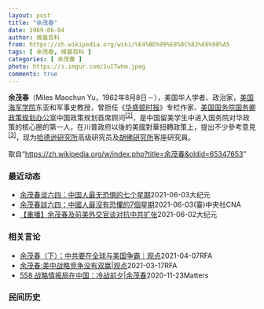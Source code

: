 ```yaml
---
layout: post
title: "余茂春"
date: 1989-06-04
author: 维基百科
from: https://zh.wikipedia.org/wiki/%E4%BD%99%E8%8C%82%E6%98%A5
tags: [ 余茂春, 维基百科 ]
categories: [ 余茂春 ]
photo: https://i.imgur.com/1uITwhm.jpeg
comments: true
---
```

<div class="mw-parser-output">
<p><b>余茂春</b>（Miles Maochun Yu，1962年8月8日<span class="useeditintro" title="Template:BLP editintro">－</span>），美国华人学者、政治家，<a href="/wiki/%E7%BE%8E%E5%9B%BD%E6%B5%B7%E5%86%9B%E5%AD%A6%E9%99%A2" title="美国海军学院">美国海军学院</a>东亚和军事史教授，曾担任《<a href="/wiki/%E5%8D%8E%E7%9B%9B%E9%A1%BF%E6%97%B6%E6%8A%A5" title="华盛顿时报">华盛顿时报</a>》专栏作家、<a href="/wiki/%E7%BE%8E%E5%9B%BD%E5%9B%BD%E5%8A%A1%E9%99%A2" title="美国国务院">美国国务院</a><a href="/wiki/%E7%BE%8E%E5%9B%BD%E5%9B%BD%E5%8A%A1%E5%8D%BF" title="美国国务卿">国务卿</a><a href="/wiki/%E6%94%BF%E7%AD%96%E8%A7%84%E5%88%92%E5%8A%9E%E5%85%AC%E5%AE%A4" title="政策规划办公室">政策规划办公室</a>中国政策规划首席顾问<sup id="cite_ref-BGWT_2-0" class="reference"><a href="#cite_note-BGWT-2">[2]</a></sup>，是中国留美学生中进入国务院对华政策的核心圈的第一人，在川普政府以後的美國對華扭轉政策上，提出不少參考意見<sup id="cite_ref-voa1117_3-0" class="reference"><a href="#cite_note-voa1117-3">[3]</a></sup>，现为<a href="/wiki/%E5%93%88%E5%BE%B7%E9%81%9C%E7%A0%94%E7%A9%B6%E6%89%80" title="哈德遜研究所">哈德逊研究所</a>高级研究员及<a href="/wiki/%E8%83%A1%E4%BD%9B%E7%A0%94%E7%A9%B6%E6%89%80" title="胡佛研究所">胡佛研究所</a>客座研究員。
</p>
</div><noscript><img src="//zh.wikipedia.org/wiki/Special:CentralAutoLogin/start?type=1x1" alt="" title="" width="1" height="1" style="border: none; position: absolute;"></noscript>
<div class="printfooter">取自“<a dir="ltr" href="https://zh.wikipedia.org/w/index.php?title=余茂春&amp;oldid=65347653">https://zh.wikipedia.org/w/index.php?title=余茂春&amp;oldid=65347653</a>”</div><div id="recent-news"><h3>最近动态</h3><ul><li><a href="https://nodebe4.github.io/waimei/2021-06-03/%E4%BD%99%E8%8C%82%E6%98%A5%E8%B0%88%E5%85%AD%E5%9B%9B-%E4%B8%AD%E5%9B%BD%E4%BA%BA%E6%9C%80%E6%97%A0%E6%81%90%E6%83%A7%E7%9A%84%E4%B8%83%E4%B8%AA%E6%98%9F%E6%9C%9F" title="余茂春谈六四：中国人最无恐惧的七个星期—— 【大纪元2021年06月04日讯】（大纪元记者徐简综合报导）美国前川普（特朗普）政府的中国政策顾问余茂春说，1989年天安门民主运动对他非常震撼，改变...">余茂春谈六四：中国人最无恐惧的七个星期</a><time>2021-06-03</time><a class="tag">大纪元</a></li>
<li><a href="https://nodebe4.github.io/waimei/2021-06-03/%E4%BD%99%E8%8C%82%E6%98%A5%E8%AB%87%E5%85%AD%E5%9B%9B-%E4%B8%AD%E5%9C%8B%E4%BA%BA%E6%9C%80%E6%B2%92%E6%9C%89%E6%81%90%E6%87%BC%E7%9A%847%E5%80%8B%E6%98%9F%E6%9C%9F" title="余茂春談六四：中國人最沒有恐懼的7個星期—— 余茂春表示，1989年天安門民主運動是中國人自共產黨上台以來最自由、最沒有恐懼的7個星期，深刻影響了他對美國政府中國政策的建議。（中央社檔案照片） ...">余茂春談六四：中國人最沒有恐懼的7個星期</a><time>2021-06-03</time><a class="tag">(臺)中央社CNA</a></li>
<li><a href="https://nodebe4.github.io/waimei/2021-06-02/%E9%87%8D%E6%92%AD-%E4%BD%99%E8%8C%82%E6%98%A5%E5%8F%8A%E5%89%8D%E7%BE%8E%E5%A4%96%E4%BA%A4%E5%AE%98%E8%B0%88%E5%AF%B9%E6%8A%97%E4%B8%AD%E5%85%B1%E6%89%A9%E5%BC%A0" title="【重播】余茂春及前美外交官谈对抗中共扩张—— 【大纪元2021年06月03日讯】（大纪元记者陶明报导）美国智库哈德逊研究所日前举办网络论坛，前美国国务院首席中国政策顾问余茂春、前美外交官谈对抗中...">【重播】余茂春及前美外交官谈对抗中共扩张</a><time>2021-06-02</time><a class="tag">大纪元</a></li>
</ul></div><div id="open-opinion"><h3>相关言论</h3><ul><li><a href="https://nodebe4.github.io/opinion/2021-04-07/%E4%BD%99%E8%8C%82%E6%98%A5-%E4%B8%8B-%E4%B8%AD%E5%85%B1%E8%A6%81%E5%9C%A8%E5%85%A8%E7%90%83%E4%B8%8E%E7%BE%8E%E5%9B%BD%E4%BA%89%E9%9C%B8-%E8%A7%82%E7%82%B9/" title="自由亚洲电台">余茂春（下）：中共要在全球与美国争霸｜观点</a><time>2021-04-07</time><a class="tag">RFA</a></li>
<li><a href="https://nodebe4.github.io/opinion/2021-03-17/%E4%BD%99%E8%8C%82%E6%98%A5-%E7%BE%8E%E4%B8%AD%E6%88%98%E7%95%A5%E7%AB%9E%E4%BA%89%E6%B2%A1%E6%9C%89%E5%8F%8C%E8%B5%A2-%E8%A7%82%E7%82%B9/" title="自由亚洲电台">余茂春:美中战略竞争没有双赢|观点</a><time>2021-03-17</time><a class="tag">RFA</a></li>
<li><a href="https://nodebe4.github.io/opinion/2020-11-23/558-%E6%88%98%E7%95%A5%E6%83%85%E6%8A%A5%E5%B1%80%E5%9C%A8%E4%B8%AD%E5%9B%BD-%E5%86%B7%E6%88%98%E5%89%8D%E5%A4%95-%E4%BD%99%E8%8C%82%E6%98%A5/" title="野兽爱智慧">558 战略情报局在中国：冷战前夕|余茂春</a><time>2020-11-23</time><a class="tag">Matters</a></li>
</ul></div><div id="mjls-record"><h3>民间历史</h3><ul></ul></div>